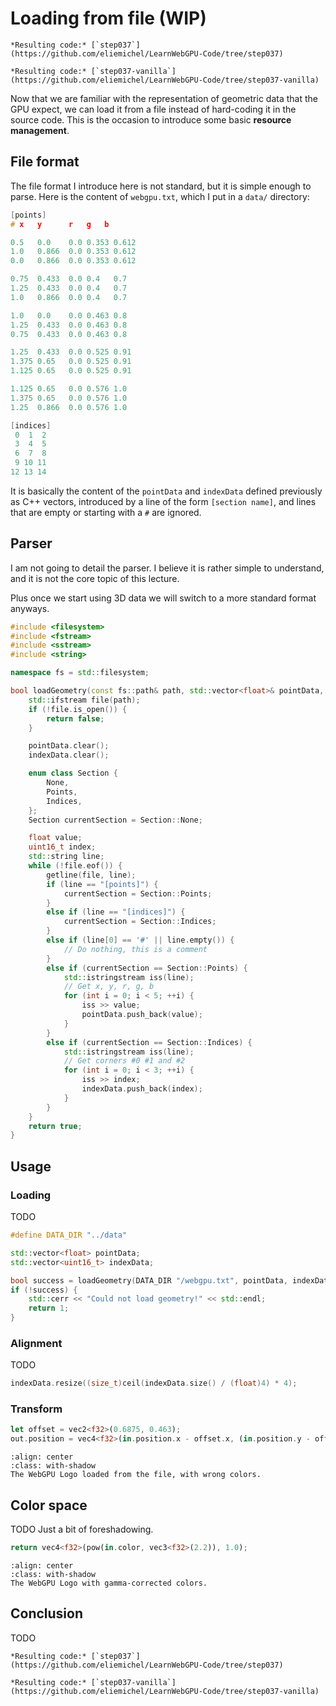Loading from file (WIP)
=================

````{tab} With webgpu.hpp
*Resulting code:* [`step037`](https://github.com/eliemichel/LearnWebGPU-Code/tree/step037)
````

````{tab} Vanilla webgpu.h
*Resulting code:* [`step037-vanilla`](https://github.com/eliemichel/LearnWebGPU-Code/tree/step037-vanilla)
````

Now that we are familiar with the representation of geometric data that the GPU expect, we can load it from a file instead of hard-coding it in the source code. This is the occasion to introduce some basic **resource management**.

File format
-----------

The file format I introduce here is not standard, but it is simple enough to parse. Here is the content of `webgpu.txt`, which I put in a `data/` directory:

```C++
[points]
# x   y      r   g   b

0.5   0.0    0.0 0.353 0.612
1.0   0.866  0.0 0.353 0.612
0.0   0.866  0.0 0.353 0.612

0.75  0.433  0.0 0.4   0.7
1.25  0.433  0.0 0.4   0.7
1.0   0.866  0.0 0.4   0.7

1.0   0.0    0.0 0.463 0.8
1.25  0.433  0.0 0.463 0.8
0.75  0.433  0.0 0.463 0.8

1.25  0.433  0.0 0.525 0.91
1.375 0.65   0.0 0.525 0.91
1.125 0.65   0.0 0.525 0.91

1.125 0.65   0.0 0.576 1.0
1.375 0.65   0.0 0.576 1.0
1.25  0.866  0.0 0.576 1.0

[indices]
 0  1  2
 3  4  5
 6  7  8
 9 10 11
12 13 14
```

It is basically the content of the `pointData` and `indexData` defined previously as C++ vectors, introduced by a line of the form `[section name]`, and lines that are empty or starting with a `#` are ignored.

Parser
------

I am not going to detail the parser. I believe it is rather simple to understand, and it is not the core topic of this lecture.

Plus once we start using 3D data we will switch to a more standard format anyways.

```C++
#include <filesystem>
#include <fstream>
#include <sstream>
#include <string>

namespace fs = std::filesystem;

bool loadGeometry(const fs::path& path, std::vector<float>& pointData, std::vector<uint16_t>& indexData) {
	std::ifstream file(path);
	if (!file.is_open()) {
		return false;
	}

	pointData.clear();
	indexData.clear();

	enum class Section {
		None,
		Points,
		Indices,
	};
	Section currentSection = Section::None;

	float value;
	uint16_t index;
	std::string line;
	while (!file.eof()) {
		getline(file, line);
		if (line == "[points]") {
			currentSection = Section::Points;
		}
		else if (line == "[indices]") {
			currentSection = Section::Indices;
		}
		else if (line[0] == '#' || line.empty()) {
			// Do nothing, this is a comment
		}
		else if (currentSection == Section::Points) {
			std::istringstream iss(line);
			// Get x, y, r, g, b
			for (int i = 0; i < 5; ++i) {
				iss >> value;
				pointData.push_back(value);
			}
		}
		else if (currentSection == Section::Indices) {
			std::istringstream iss(line);
			// Get corners #0 #1 and #2
			for (int i = 0; i < 3; ++i) {
				iss >> index;
				indexData.push_back(index);
			}
		}
	}
	return true;
}
```

Usage
-----

### Loading

TODO

```C++
#define DATA_DIR "../data"

std::vector<float> pointData;
std::vector<uint16_t> indexData;

bool success = loadGeometry(DATA_DIR "/webgpu.txt", pointData, indexData);
if (!success) {
	std::cerr << "Could not load geometry!" << std::endl;
	return 1;
}
```

### Alignment

TODO

```C++
indexData.resize((size_t)ceil(indexData.size() / (float)4) * 4);
```

### Transform

```rust
let offset = vec2<f32>(0.6875, 0.463);
out.position = vec4<f32>(in.position.x - offset.x, (in.position.y - offset.y) * ratio, 0.0, 1.0);
```

```{figure} /images/loaded-webgpu-logo-colorspace-issue.png)
:align: center
:class: with-shadow
The WebGPU Logo loaded from the file, with wrong colors.
```

Color space
-----------

TODO Just a bit of foreshadowing.

```rust
return vec4<f32>(pow(in.color, vec3<f32>(2.2)), 1.0);
```

```{figure} /images/loaded-webgpu-logo.png)
:align: center
:class: with-shadow
The WebGPU Logo with gamma-corrected colors.
```

Conclusion
----------

TODO

````{tab} With webgpu.hpp
*Resulting code:* [`step037`](https://github.com/eliemichel/LearnWebGPU-Code/tree/step037)
````

````{tab} Vanilla webgpu.h
*Resulting code:* [`step037-vanilla`](https://github.com/eliemichel/LearnWebGPU-Code/tree/step037-vanilla)
````
